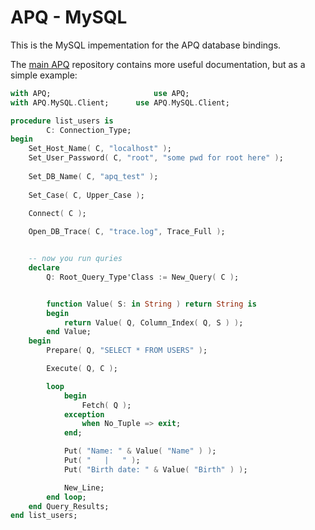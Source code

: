 # APQ - MySQL

This is the MySQL impementation for the APQ database bindings.

The [main APQ](https://github.com/ada-apq/apq-mysql) repository
contains more useful documentation, but as a simple example:


```ada
with APQ;                       use APQ;
with APQ.MySQL.Client; 		use APQ.MySQL.Client;

procedure list_users is
        C: Connection_Type;
begin
	Set_Host_Name( C, "localhost" );
	Set_User_Password( C, "root", "some pwd for root here" );
	
	Set_DB_Name( C, "apq_test" );
	
	Set_Case( C, Upper_Case );
	
	Connect( C );

	Open_DB_Trace( C, "trace.log", Trace_Full );


	-- now you run quries
	declare
		Q: Root_Query_Type'Class := New_Query( C );


		function Value( S: in String ) return String is
		begin
			return Value( Q, Column_Index( Q, S ) );
		end Value;
	begin
		Prepare( Q, "SELECT * FROM USERS" );

		Execute( Q, C );

		loop
			begin
				Fetch( Q );
			exception
				when No_Tuple => exit;
			end;

			Put( "Name: " & Value( "Name" ) );
			Put( "   |   " );
			Put( "Birth date: " & Value( "Birth" ) );

			New_Line;
		end loop;
	end Query_Results;
end list_users;
```

